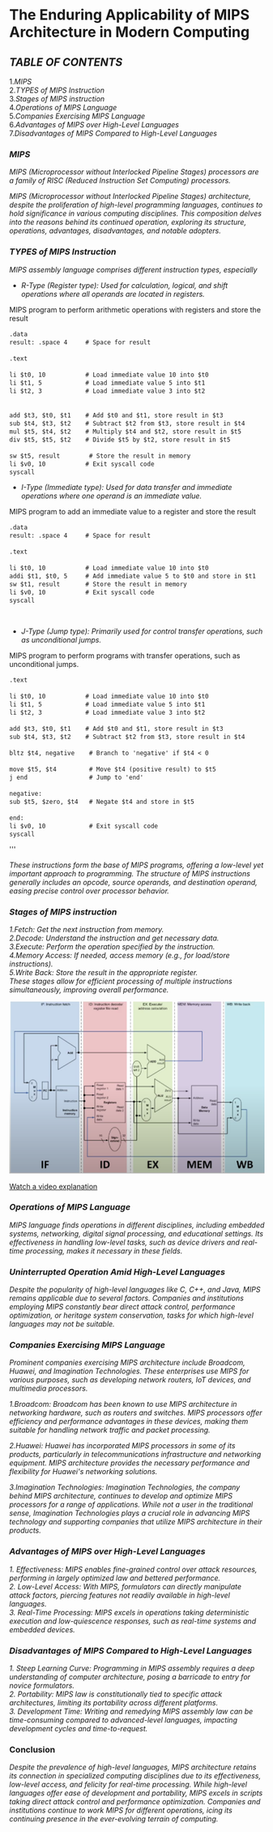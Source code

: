 # The Enduring Applicability of MIPS Architecture in Modern Computing
## *TABLE OF CONTENTS*
 1.*MIPS*<Br>
 2.*TYPES of MIPS Instruction*<Br>
 3.*Stages of MIPS instruction*<Br>
 4.*Operations of MIPS Language*<Br>
 5.*Companies Exercising MIPS Language*<Br>
 6.*Advantages of MIPS over High-Level Languages*<Br>
 7.*Disadvantages of MIPS Compared to High-Level Languages*<Br>

### *MIPS*
*MIPS (Microprocessor without Interlocked Pipeline Stages) processors are a family of RISC (Reduced Instruction Set Computing) processors.*<Br>

*MIPS (Microprocessor without Interlocked Pipeline Stages) architecture, despite the proliferation of high-level programming languages, continues to hold significance in various computing disciplines. This composition delves into the reasons behind its continued operation, exploring its structure, operations, advantages, disadvantages, and notable adopters.*<Br>

### *TYPES of MIPS Instruction*
*MIPS assembly language comprises different instruction types, especially*<Br>
- *R-Type (Register type):* *Used for calculation, logical, and shift operations where all operands are located in registers.*

MIPS program to perform arithmetic operations with registers and store the result
    
    .data
    result: .space 4     # Space for result

    .text
    
    li $t0, 10           # Load immediate value 10 into $t0
    li $t1, 5            # Load immediate value 5 into $t1
    li $t2, 3            # Load immediate value 3 into $t2

    
    add $t3, $t0, $t1    # Add $t0 and $t1, store result in $t3
    sub $t4, $t3, $t2    # Subtract $t2 from $t3, store result in $t4
    mul $t5, $t4, $t2    # Multiply $t4 and $t2, store result in $t5
    div $t5, $t5, $t2    # Divide $t5 by $t2, store result in $t5

    sw $t5, result        # Store the result in memory
    li $v0, 10           # Exit syscall code
    syscall




- *I-Type (Immediate type):* *Used for data transfer and immediate operations where one operand is an immediate value.*<Br>

MIPS program to add an immediate value to a register and store the result
    
    .data
    result: .space 4     # Space for result

    .text
   
    li $t0, 10           # Load immediate value 10 into $t0
    addi $t1, $t0, 5     # Add immediate value 5 to $t0 and store in $t1
    sw $t1, result       # Store the result in memory
    li $v0, 10           # Exit syscall code
    syscall
<Br>

- *J-Type (Jump type):* *Primarily used for control transfer operations, such as unconditional jumps.*<Br>

MIPS program to perform programs with transfer operations, such as unconditional jumps.
    
    .text
    
    li $t0, 10           # Load immediate value 10 into $t0
    li $t1, 5            # Load immediate value 5 into $t1
    li $t2, 3            # Load immediate value 3 into $t2

    add $t3, $t0, $t1    # Add $t0 and $t1, store result in $t3
    sub $t4, $t3, $t2    # Subtract $t2 from $t3, store result in $t4

    bltz $t4, negative    # Branch to 'negative' if $t4 < 0

    move $t5, $t4         # Move $t4 (positive result) to $t5
    j end                 # Jump to 'end'

    negative:
    sub $t5, $zero, $t4   # Negate $t4 and store in $t5

    end:
    li $v0, 10            # Exit syscall code
    syscall
'''



*These instructions form the base of MIPS programs, offering a low-level yet important approach to programming. The structure of MIPS instructions generally includes an opcode, source operands, and destination operand, easing precise control over processor behavior.*<Br>

### *Stages of MIPS instruction*<Br>
 *1.Fetch: Get the next instruction from memory.*<Br>
 *2.Decode: Understand the instruction and get necessary data.*<Br>
 *3.Execute: Perform the operation specified by the instruction.*<Br>
 *4.Memory Access: If needed, access memory (e.g., for load/store instructions).*<Br>
 *5.Write Back: Store the result in the appropriate register.*<Br>
 *These stages allow for efficient processing of multiple instructions simultaneously, improving overall performance.*<Br>


 ![Stages in MIPS](MIPS.png)



[Watch a video explanation](https://www.youtube.com/watch?v=pKZkQOo-xVE)

### *Operations of MIPS Language*<Br>
*MIPS language finds operations in different disciplines, including embedded systems, networking, digital signal processing, and educational settings. Its effectiveness in handling low-level tasks, such as device drivers and real-time processing, makes it necessary in these fields.*<Br>

### *Uninterrupted Operation Amid High-Level Languages*<Br>
 *Despite the popularity of high-level languages like C, C++, and Java, MIPS remains applicable due to several factors. Companies and institutions employing MIPS constantly bear direct attack control, performance optimization, or heritage system conservation, tasks for which high-level languages may not be suitable.*<Br>

### *Companies Exercising MIPS Language*<Br>
*Prominent companies exercising MIPS architecture include Broadcom, Huawei, and Imagination Technologies. These enterprises use MIPS for various purposes, such as developing network routers, IoT devices, and multimedia processors.*<Br>

 *1.Broadcom: Broadcom has been known to use MIPS architecture in networking hardware, such as routers and switches. MIPS processors offer efficiency and performance advantages in these devices, making them suitable for handling network traffic and packet processing.*<Br>

 *2.Huawei: Huawei has incorporated MIPS processors in some of its products, particularly in telecommunications infrastructure and networking equipment. MIPS architecture provides the necessary performance and flexibility for Huawei's networking solutions.*<Br>

 *3.Imagination Technologies: Imagination Technologies, the company behind MIPS architecture, continues to develop and optimize MIPS processors for a range of applications. While not a user in the traditional sense, Imagination Technologies plays a crucial role in advancing MIPS technology and supporting companies that utilize MIPS architecture in their products.*<Br>

### *Advantages of MIPS over High-Level Languages*<Br>
 *1. Effectiveness: MIPS enables fine-grained control over attack resources, performing in largely optimized law and bettered performance.*<Br>
 *2. Low-Level Access: With MIPS, formulators can directly manipulate attack factors, piercing features not readily available in high-level languages.*<Br>
 *3. Real-Time Processing: MIPS excels in operations taking deterministic execution and low-quiescence responses, such as real-time systems and embedded devices.*<Br>

### *Disadvantages of MIPS Compared to High-Level Languages*<Br>
 *1. Steep Learning Curve: Programming in MIPS assembly requires a deep understanding of computer architecture, posing a barricade to entry for novice formulators.*<Br>
 *2. Portability: MIPS law is constitutionally tied to specific attack architectures, limiting its portability across different platforms.*<Br>
 *3. Development Time: Writing and remedying MIPS assembly law can be time-consuming compared to advanced-level languages, impacting development cycles and time-to-request.*<Br>

### Conclusion<Br>
 *Despite the prevalence of high-level languages, MIPS architecture retains its connection in specialized computing disciplines due to its effectiveness, low-level access, and felicity for real-time processing. While high-level languages offer ease of development and portability, MIPS excels in scripts taking direct attack control and performance optimization. Companies and institutions continue to work MIPS for different operations, icing its continuing presence in the ever-evolving terrain of computing.*
<Br>
